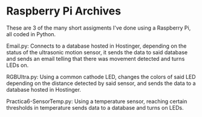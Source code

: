 # Raspberry Pi Archives

These are 3 of the many short assigments I've done using a Raspberry Pi, all coded in Python.

Email.py: Connects to a database hosted in Hostinger, depending on the status of the ultrasonic motion sensor, it sends the data to said database and sends an email telling that there was movement detected and turns LEDs on.

RGBUltra.py: Using a common cathode LED, changes the colors of said LED depending on the distance detected by said sensor, and sends the data to a database hosted in Hostinger.

Practica6-SensorTemp.py: Using a temperature sensor, reaching certain thresholds in temperature sends data to a database and turns on LEDs.
